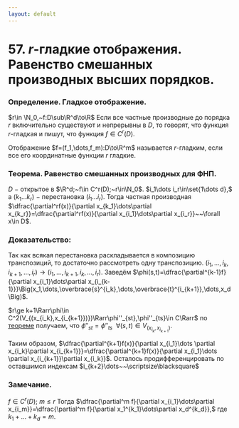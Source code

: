 ```yaml
---
layout: default
---
```

# 57. $r$-гладкие отображения. Равенство смешанных производных высших порядков.

### Определение. Гладкое отображение.
$r\in \N_0,~f:D\sub\R^d\to\R$
Если все частные производные до порядка $r$ включительно существуют и непрерывны в $D$, то говорят, что функция $r$-гладкая и пишут, что функция $f\in C^r(D)$.

Отображение $f=(f_1,\dots,f_m):D\to\R^m$ называется $r$-гладким, если все его координатные функции $r$ гладкие.

### Теорема. Равенство смешанных производных для ФНП.
$D~-~$открытое в $\R^d;~f\in C^r(D);~r\in\N_0$.
$i_1\dots i_r\in\set{1\dots d},$ а $(k_1\dots k_r)~-~$перестановка $(i_1\dots i_r)$.
Тогда частная производная $\dfrac{\partial^rf(x)}{\partial x_{k_1}\dots\partial x_{k_r}}=\dfrac{\partial^rf(x)}{\partial x_{i_1}\dots\partial x_{i_r}}~~\forall x\in D$.

### Доказательство:
Так как всякая перестановка раскладывается в композицию транспозиций, то достаточно рассмотреть одну транспозицию.
$(i_1,\dots,i_k,i_{k+1},\dots,i_r)\to(i_1,\dots,i_{k+1},i_k,\dots,i_r)$.
Заведём $\phi(s,t)=\dfrac{\partial^{k-1}f}{\partial x_{i_1}\dots\partial x_{i_{k-1}}}\Big(x_1,\dots,\overbrace{s}^{i_k},\dots,\overbrace{t}^{i_{k+1}},\dots,x_d\Big)$.

$r\ge k+1\Rarr\phi\in C^2(V_{(x_{i_k},x_{i_{k+1}})})\Rarr\phi''_{st},\phi''_{ts}\in C\Rarr$ по [теореме](23-04-24.md) получаем, что $\phi''_{st}=\phi''_{ts}~~\forall(s,t)\in V_{(x_{i_k},x_{i_{k+1}})}$.

Таким образом, $\dfrac{\partial^{k+1}f(x)}{\partial x_{i_1}\dots \partial x_{i_k}\partial x_{i_{k+1}}}=\dfrac{\partial^{k+1}f(x)}{\partial x_{i_1}\dots \partial x_{i_{k+1}}\partial x_{i_k}}$.
Осталось продифференцировать по оставшимся индексам $i_{k+2}\dots~~\scriptsize\blacksquare$

### Замечание.
$f\in C^r(D);~m\le r$
Тогда $\dfrac{\partial^m f}{\partial x_{i_1}\dots\partial x_{i_m}}=\dfrac{\partial^m f}{\partial x_1^{k_1}\dots\partial x_d^{k_d}},$ где $k_1+\dots+k_d=m$.